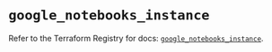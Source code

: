 # `google_notebooks_instance`

Refer to the Terraform Registry for docs: [`google_notebooks_instance`](https://registry.terraform.io/providers/hashicorp/google/4.85.0/docs/resources/notebooks_instance).
